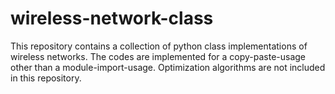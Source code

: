# wireless-network-class

This repository contains a collection of python class implementations of wireless networks. The codes are implemented for a copy-paste-usage other than a module-import-usage. Optimization algorithms are not included in this repository.
